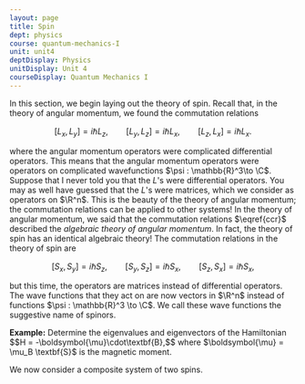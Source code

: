 ```yaml
---
layout: page
title: Spin
dept: physics
course: quantum-mechanics-I
unit: unit4
deptDisplay: Physics
unitDisplay: Unit 4
courseDisplay: Quantum Mechanics I
---
```


In this section, we begin laying out the theory of spin. Recall that, in the theory of angular momentum, we found the commutation relations

$$\begin{equation} [L_x,L_y] = i\hbar L_z,\qquad [L_y,L_z] = i\hbar L_x,\qquad [L_z,L_x] = i\hbar L_x. \end{equation} \label{ccr} $$

where the angular momentum operators were complicated differential operators. This means that the angular momentum operators were operators on complicated wavefunctions $\psi : \mathbb{R}^3\to \C$. Suppose that I never told you that the $L$'s were differential operators. You may as well have guessed that the $L$'s were matrices, which we consider as operators on $\R^n$. This is the beauty of the theory of angular momentum; the commutation relations can be applied to other systems! In the theory of angular momentum, we said that the commutation relations $\eqref{ccr}$ described the *algebraic theory of angular momentum*. In fact, the theory of spin has an identical algebraic theory! The commutation relations in the theory of spin are

$$ [S_x,S_y] = i\hbar S_z,\qquad [S_y,S_z] = i\hbar S_x,\qquad [S_z,S_x] = i\hbar S_x, $$

but this time, the operators are matrices instead of differential operators. The wave functions that they act on are now vectors in $\R^n$ instead of functions $\psi : \mathbb{R}^3 \to \C$. We call these wave functions the suggestive name of spinors. 

<div class="example">
<p><b>Example:</b> Determine the eigenvalues and eigenvectors of the Hamiltonian 
$$H = -\boldsymbol{\mu}\cdot\textbf{B},$$
where $\boldsymbol{\mu} = \mu_B \textbf{S}$ is the magnetic moment. 


</div>

We now consider a composite system of two spins. 

